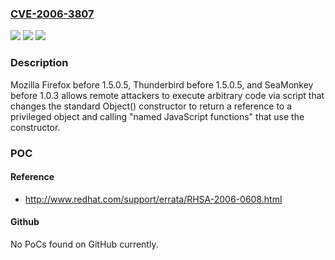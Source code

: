 ### [CVE-2006-3807](https://cve.mitre.org/cgi-bin/cvename.cgi?name=CVE-2006-3807)
![](https://img.shields.io/static/v1?label=Product&message=n%2Fa&color=blue)
![](https://img.shields.io/static/v1?label=Version&message=n%2Fa&color=blue)
![](https://img.shields.io/static/v1?label=Vulnerability&message=n%2Fa&color=brighgreen)

### Description

Mozilla Firefox before 1.5.0.5, Thunderbird before 1.5.0.5, and SeaMonkey before 1.0.3 allows remote attackers to execute arbitrary code via script that changes the standard Object() constructor to return a reference to a privileged object and calling "named JavaScript functions" that use the constructor.

### POC

#### Reference
- http://www.redhat.com/support/errata/RHSA-2006-0608.html

#### Github
No PoCs found on GitHub currently.

